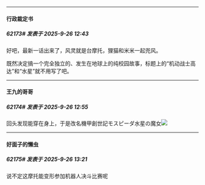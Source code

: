 ﻿
*****

####  行政裁定书  
##### 62173#       发表于 2025-9-26 12:43

好吧，最新一话出来了，风灵就是台摩托，狸猫和米米一起兜风。

既然决定搞一个完全独立的、发生在地球上的纯校园故事，标题上的“机动战士高达”和“水星”就不用写了吧。


*****

####  王九的哥哥  
##### 62174#       发表于 2025-9-26 12:55

回头发现能穿在身上，于是改名機甲創世記モスピーダ水星の魔女<img src="https://static.stage1st.com/image/smiley/face2017/037.png" referrerpolicy="no-referrer"> 


*****

####  好面子的懒虫  
##### 62175#       发表于 2025-9-26 13:21

说不定这摩托能变形参加机器人决斗比赛呢

